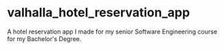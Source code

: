 # valhalla_hotel_reservation_app
A hotel reservation app I made for my senior Software Engineering course for my Bachelor's Degree.
